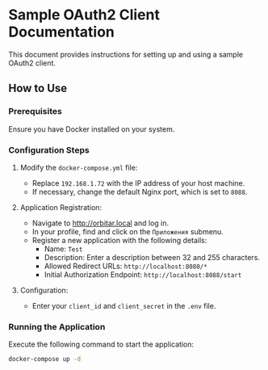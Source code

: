 # Sample OAuth2 Client Documentation

This document provides instructions for setting up and using a sample OAuth2 client.

## How to Use

### Prerequisites

Ensure you have Docker installed on your system.

### Configuration Steps

1. Modify the `docker-compose.yml` file:
   - Replace `192.168.1.72` with the IP address of your host machine.
   - If necessary, change the default Nginx port, which is set to `8088`.

2. Application Registration:
   - Navigate to http://orbitar.local and log in.
   - In your profile, find and click on the `Приложения` submenu.
   - Register a new application with the following details:
      - Name: `Test`
      - Description: Enter a description between 32 and 255 characters.
      - Allowed Redirect URLs: `http://localhost:8080/*`
      - Initial Authorization Endpoint: `http://localhost:8088/start`

3. Configuration:
   - Enter your `client_id` and `client_secret` in the `.env` file.

### Running the Application

Execute the following command to start the application:

```bash
docker-compose up -d
```
